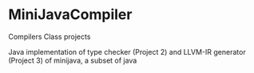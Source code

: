 # MiniJavaCompiler

Compilers Class projects

Java implementation of type checker (Project 2) and LLVM-IR generator (Project 3) of minijava, a subset of java

